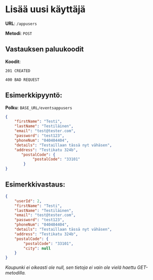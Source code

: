 # Lisää uusi käyttäjä

**URL**: `/appusers`

**Metodi**: `POST`

## Vastauksen paluukoodit

**Koodit**:

`201 CREATED`

`400 BAD REQUEST`

## Esimerkkipyyntö:

**Polku**: `BASE_URL/eventsappusers`
```json
{
    "firstName": "Testi",
    "lastName": "Testiläinen",
    "email": "test@tester.com",
    "password": "test123",
    "phoneNum": "040404404",
    "details": "Testaillaan tässä nyt vähäsen",
    "address": "Testikatu 324b",
       "postalCode": {
            "postalCode": "33101"
        } 
}
```

## Esimerkkivastaus:

```json
{
    "userId": 2,
    "firstName": "Testi",
    "lastName": "Testiläinen",
    "email": "test@tester.com",
    "password": "test123",
    "phoneNum": "040404404",
    "details": "Testaillaan tässä nyt vähäsen",
    "address": "Testikatu 324b",
    "postalCode": {
        "postalCode": "33101",
        "city": null
    }
}
```
_Kaupunki ei oikeasti ole null, sen tietoja ei vain ole vielä haettu GET-metodilla._
